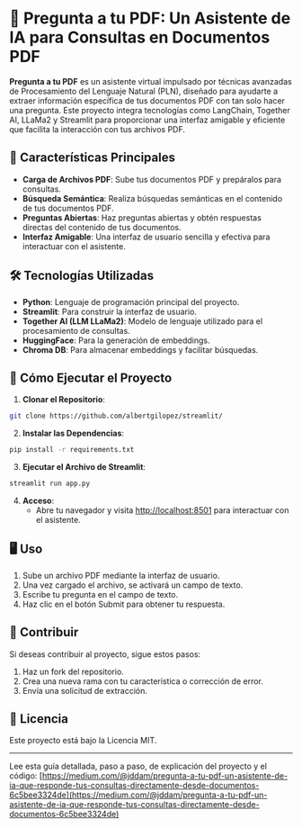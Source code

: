 # 📄 Pregunta a tu PDF: Un Asistente de IA para Consultas en Documentos PDF

**Pregunta a tu PDF** es un asistente virtual impulsado por técnicas avanzadas de Procesamiento del Lenguaje Natural (PLN), diseñado para ayudarte a extraer información específica de tus documentos PDF con tan solo hacer una pregunta. Este proyecto integra tecnologías como LangChain, Together AI, LLaMa2 y Streamlit para proporcionar una interfaz amigable y eficiente que facilita la interacción con tus archivos PDF.

## 🎯 Características Principales

- **Carga de Archivos PDF**: Sube tus documentos PDF y prepáralos para consultas.
- **Búsqueda Semántica**: Realiza búsquedas semánticas en el contenido de tus documentos PDF.
- **Preguntas Abiertas**: Haz preguntas abiertas y obtén respuestas directas del contenido de tus documentos.
- **Interfaz Amigable**: Una interfaz de usuario sencilla y efectiva para interactuar con el asistente.

## 🛠 Tecnologías Utilizadas

- **Python**: Lenguaje de programación principal del proyecto.
- **Streamlit**: Para construir la interfaz de usuario.
- **Together AI (LLM LLaMa2)**: Modelo de lenguaje utilizado para el procesamiento de consultas.
- **HuggingFace**: Para la generación de embeddings.
- **Chroma DB**: Para almacenar embeddings y facilitar búsquedas.

## 🚀 Cómo Ejecutar el Proyecto

1. **Clonar el Repositorio**:
```bash
git clone https://github.com/albertgilopez/streamlit/
```
2. **Instalar las Dependencias**:
```bash
pip install -r requirements.txt
```
3. **Ejecutar el Archivo de Streamlit**:
```bash
streamlit run app.py
```
4. **Acceso**:
   - Abre tu navegador y visita [http://localhost:8501](http://localhost:8501) para interactuar con el asistente.

## 🖥 Uso

1. Sube un archivo PDF mediante la interfaz de usuario.
2. Una vez cargado el archivo, se activará un campo de texto.
3. Escribe tu pregunta en el campo de texto.
4. Haz clic en el botón Submit para obtener tu respuesta.

## 🤝 Contribuir

Si deseas contribuir al proyecto, sigue estos pasos:

1. Haz un fork del repositorio.
2. Crea una nueva rama con tu característica o corrección de error.
3. Envía una solicitud de extracción.

## 📜 Licencia

Este proyecto está bajo la Licencia MIT.

---

Lee esta guía detallada, paso a paso, de explicación del proyecto y el código: [https://medium.com/@jddam/pregunta-a-tu-pdf-un-asistente-de-ia-que-responde-tus-consultas-directamente-desde-documentos-6c5bee3324de](https://medium.com/@jddam/pregunta-a-tu-pdf-un-asistente-de-ia-que-responde-tus-consultas-directamente-desde-documentos-6c5bee3324de)
